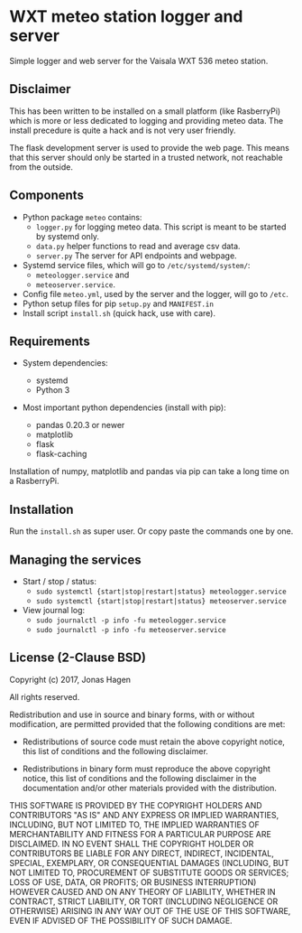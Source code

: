 # WXT meteo station logger and server

Simple logger and web server for the Vaisala WXT 536 meteo station.

## Disclaimer

This has been written to be installed on a small platform (like RasberryPi)
which is more or less dedicated to logging and providing meteo data.
The install precedure is quite a hack and is not very user friendly.

The flask development server is used to provide the web page.
This means that this server should only be started in a trusted network,
not reachable from the outside.

## Components

* Python package ``meteo`` contains:
  * ``logger.py`` for logging meteo data.
    This script is meant to be started by systemd only.
  * ``data.py`` helper functions to read and average csv data.
  * ``server.py`` The server for API endpoints and webpage.
* Systemd service files, which will go to ``/etc/systemd/system/``:
  * ``meteologger.service`` and
  * ``meteoserver.service``.
* Config file ``meteo.yml``, used by the server and the logger,
   will go to ``/etc``.
* Python setup files for pip ``setup.py`` and ``MANIFEST.in``
* Install script ``install.sh`` (quick hack, use with care).

## Requirements

* System dependencies:
  * systemd
  * Python 3


* Most important python dependencies (install with pip):
  * pandas 0.20.3 or newer
  * matplotlib
  * flask
  * flask-caching

 Installation of numpy, matplotlib and pandas via pip can take a long
 time on a RasberryPi.

## Installation

Run the ``install.sh`` as super user. Or copy paste the commands one by one.

## Managing the services

* Start / stop / status:
  * ``sudo systemctl {start|stop|restart|status} meteologger.service``
  * ``sudo systemctl {start|stop|restart|status} meteoserver.service``
* View journal log:
  * ``sudo journalctl -p info -fu meteologger.service``
  * ``sudo journalctl -p info -fu meteoserver.service``

## License (2-Clause BSD)

Copyright (c) 2017, Jonas Hagen

All rights reserved.

Redistribution and use in source and binary forms, with or without
modification, are permitted provided that the following conditions are met:

* Redistributions of source code must retain the above copyright notice, this
  list of conditions and the following disclaimer.

* Redistributions in binary form must reproduce the above copyright notice,
  this list of conditions and the following disclaimer in the documentation
  and/or other materials provided with the distribution.

THIS SOFTWARE IS PROVIDED BY THE COPYRIGHT HOLDERS AND CONTRIBUTORS "AS IS"
AND ANY EXPRESS OR IMPLIED WARRANTIES, INCLUDING, BUT NOT LIMITED TO, THE
IMPLIED WARRANTIES OF MERCHANTABILITY AND FITNESS FOR A PARTICULAR PURPOSE ARE
DISCLAIMED. IN NO EVENT SHALL THE COPYRIGHT HOLDER OR CONTRIBUTORS BE LIABLE
FOR ANY DIRECT, INDIRECT, INCIDENTAL, SPECIAL, EXEMPLARY, OR CONSEQUENTIAL
DAMAGES (INCLUDING, BUT NOT LIMITED TO, PROCUREMENT OF SUBSTITUTE GOODS OR
SERVICES; LOSS OF USE, DATA, OR PROFITS; OR BUSINESS INTERRUPTION) HOWEVER
CAUSED AND ON ANY THEORY OF LIABILITY, WHETHER IN CONTRACT, STRICT LIABILITY,
OR TORT (INCLUDING NEGLIGENCE OR OTHERWISE) ARISING IN ANY WAY OUT OF THE USE
OF THIS SOFTWARE, EVEN IF ADVISED OF THE POSSIBILITY OF SUCH DAMAGE.